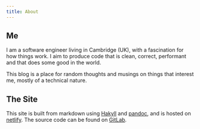 ```yaml
---
title: About
---
```


Me
-------

I am a software engineer living in Cambridge (UK), with a fascination for
how things work. I aim to produce code that is clean, correct, performant and
that does some good in the world.

This blog is a place for random thoughts and musings on things that interest
me, mostly of a technical nature.

The Site
----------

This site is built from markdown using [Hakyll](http://jaspervdj.be/hakyll) and [pandoc](https://pandoc.org), and is hosted on
[netlify](https://www.netlify.com/). The source code can be found on
[GitLab](https://gitlab.com/alexkalderimis/tech-posts).

